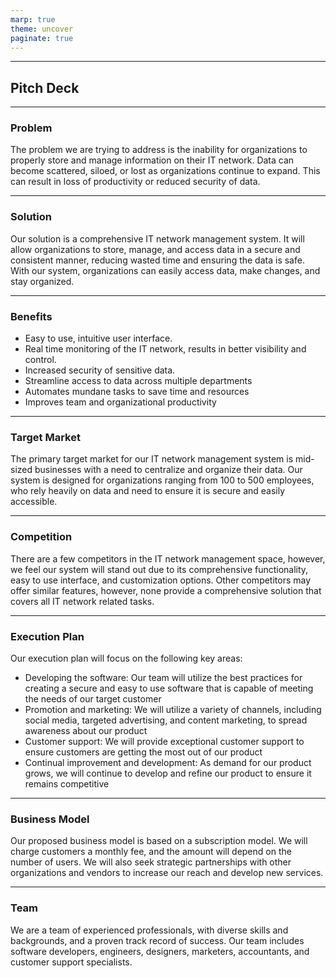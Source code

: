 ```yaml
---
marp: true
theme: uncover
paginate: true
---
```

---
## Pitch Deck

---
### Problem
The problem we are trying to address is the inability for organizations to properly store and manage information on their IT network. Data can become scattered, siloed, or lost as organizations continue to expand. This can result in loss of productivity or reduced security of data. 

---
### Solution
Our solution is a comprehensive IT network management system. It will allow organizations to store, manage, and access data in a secure and consistent manner, reducing wasted time and ensuring the data is safe. With our system, organizations can easily access data, make changes, and stay organized.

---
### Benefits
- Easy to use, intuitive user interface. 
- Real time monitoring of the IT network, results in better visibility and control. 
- Increased security of sensitive data. 
- Streamline access to data across multiple departments
- Automates mundane tasks to save time and resources
- Improves team and organizational productivity 

---
### Target Market
The primary target market for our IT network management system is mid-sized businesses with a need to centralize and organize their data. Our system is designed for organizations ranging from 100 to 500 employees, who rely heavily on data and need to ensure it is secure and easily accessible. 

---
### Competition
There are a few competitors in the IT network management space, however, we feel our system will stand out due to its comprehensive functionality, easy to use interface, and customization options. Other competitors may offer similar features, however, none provide a comprehensive solution that covers all IT network related tasks. 

---
### Execution Plan
Our execution plan will focus on the following key areas:
- Developing the software: Our team will utilize the best practices for creating a secure and easy to use software that is capable of meeting the needs of our target customer 
- Promotion and marketing: We will utilize a variety of channels, including social media, targeted advertising, and content marketing, to spread awareness about our product 
- Customer support: We will provide exceptional customer support to ensure customers are getting the most out of our product 
- Continual improvement and development: As demand for our product grows, we will continue to develop and refine our product to ensure it remains competitive

---
### Business Model
Our proposed business model is based on a subscription model. We will charge customers a monthly fee, and the amount will depend on the number of users. We will also seek strategic partnerships with other organizations and vendors to increase our reach and develop new services.

---
### Team
We are a team of experienced professionals, with diverse skills and backgrounds, and a proven track record of success. Our team includes software developers, engineers, designers, marketers, accountants, and customer support specialists.
  

